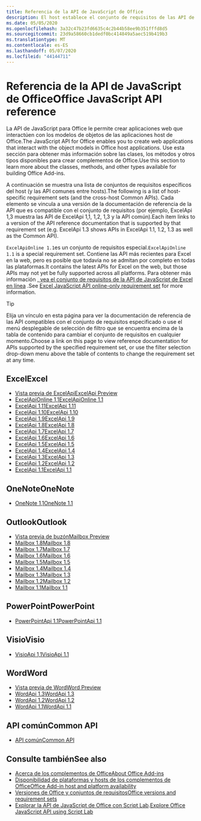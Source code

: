 ```yaml
---
title: Referencia de la API de JavaScript de Office
description: El host establece el conjunto de requisitos de las API de JavaScript de Office.
ms.date: 05/05/2020
ms.openlocfilehash: 3a32c47b23fd6635c4c2b44b58ee9b351fffd8d5
ms.sourcegitcommit: 23d9a58660cb1dedf0bc414849a5aec519b419b3
ms.translationtype: MT
ms.contentlocale: es-ES
ms.lasthandoff: 05/07/2020
ms.locfileid: "44144711"
---
```

# <a name="office-javascript-api-reference"></a><span data-ttu-id="4d696-103">Referencia de la API de JavaScript de Office</span><span class="sxs-lookup"><span data-stu-id="4d696-103">Office JavaScript API reference</span></span>

<span data-ttu-id="4d696-104">La API de JavaScript para Office le permite crear aplicaciones web que interactúen con los modelos de objetos de las aplicaciones host de Office.</span><span class="sxs-lookup"><span data-stu-id="4d696-104">The JavaScript API for Office enables you to create web applications that interact with the object models in Office host applications.</span></span> <span data-ttu-id="4d696-105">Use esta sección para obtener más información sobre las clases, los métodos y otros tipos disponibles para crear complementos de Office.</span><span class="sxs-lookup"><span data-stu-id="4d696-105">Use this section to learn more about the classes, methods, and other types available for building Office Add-ins.</span></span>

<span data-ttu-id="4d696-106">A continuación se muestra una lista de conjuntos de requisitos específicos del host (y las API comunes entre hosts).</span><span class="sxs-lookup"><span data-stu-id="4d696-106">The following is a list of host-specific requirement sets (and the cross-host Common APIs).</span></span> <span data-ttu-id="4d696-107">Cada elemento se vincula a una versión de la documentación de referencia de la API que es compatible con el conjunto de requisitos (por ejemplo, ExcelApi 1,3 muestra las API de ExcelApi 1,1, 1,2, 1,3 y la API común).</span><span class="sxs-lookup"><span data-stu-id="4d696-107">Each item links to a version of the API reference documentation that is supported by that requirement set (e.g. ExcelApi 1.3 shows APIs in ExcelApi 1.1, 1.2, 1.3 as well as the Common API).</span></span>

<span data-ttu-id="4d696-108">`ExcelApiOnline 1.1`es un conjunto de requisitos especial.</span><span class="sxs-lookup"><span data-stu-id="4d696-108">`ExcelApiOnline 1.1` is a special requirement set.</span></span> <span data-ttu-id="4d696-109">Contiene las API más recientes para Excel en la web, pero es posible que todavía no se admitan por completo en todas las plataformas.</span><span class="sxs-lookup"><span data-stu-id="4d696-109">It contains the latest APIs for Excel on the web, but those APIs may not yet be fully supported across all platforms.</span></span> <span data-ttu-id="4d696-110">Para obtener más información [, vea el conjunto de requisitos de la API de JavaScript de Excel en línea](/office/dev/add-ins/reference/requirement-sets/excel-api-online-requirement-set) .</span><span class="sxs-lookup"><span data-stu-id="4d696-110">See [Excel JavaScript API online-only requirement set](/office/dev/add-ins/reference/requirement-sets/excel-api-online-requirement-set) for more information.</span></span>

> [!TIP]
> <span data-ttu-id="4d696-111">Elija un vínculo en esta página para ver la documentación de referencia de las API compatibles con el conjunto de requisitos especificado o use el menú desplegable de selección de filtro que se encuentra encima de la tabla de contenido para cambiar el conjunto de requisitos en cualquier momento.</span><span class="sxs-lookup"><span data-stu-id="4d696-111">Choose a link on this page to view reference documentation for APIs supported by the specified requirement set, or use the filter selection drop-down menu above the table of contents to change the requirement set at any time.</span></span>

## <a name="excel"></a><span data-ttu-id="4d696-112">Excel</span><span class="sxs-lookup"><span data-stu-id="4d696-112">Excel</span></span>

- [<span data-ttu-id="4d696-113">Vista previa de ExcelApi</span><span class="sxs-lookup"><span data-stu-id="4d696-113">ExcelApi Preview</span></span>](/javascript/api/excel?view=excel-js-preview)
- [<span data-ttu-id="4d696-114">ExcelApiOnline 1,1</span><span class="sxs-lookup"><span data-stu-id="4d696-114">ExcelApiOnline 1.1</span></span>](/javascript/api/excel?view=excel-js-online)
- [<span data-ttu-id="4d696-115">ExcelApi 1,11</span><span class="sxs-lookup"><span data-stu-id="4d696-115">ExcelApi 1.11</span></span>](/javascript/api/excel?view=excel-js-1.11)
- [<span data-ttu-id="4d696-116">ExcelApi 1.10</span><span class="sxs-lookup"><span data-stu-id="4d696-116">ExcelApi 1.10</span></span>](/javascript/api/excel?view=excel-js-1.10)
- [<span data-ttu-id="4d696-117">ExcelApi 1.9</span><span class="sxs-lookup"><span data-stu-id="4d696-117">ExcelApi 1.9</span></span>](/javascript/api/excel?view=excel-js-1.9)
- [<span data-ttu-id="4d696-118">ExcelApi 1.8</span><span class="sxs-lookup"><span data-stu-id="4d696-118">ExcelApi 1.8</span></span>](/javascript/api/excel?view=excel-js-1.8)
- [<span data-ttu-id="4d696-119">ExcelApi 1.7</span><span class="sxs-lookup"><span data-stu-id="4d696-119">ExcelApi 1.7</span></span>](/javascript/api/excel?view=excel-js-1.7)
- [<span data-ttu-id="4d696-120">ExcelApi 1.6</span><span class="sxs-lookup"><span data-stu-id="4d696-120">ExcelApi 1.6</span></span>](/javascript/api/excel?view=excel-js-1.6)
- [<span data-ttu-id="4d696-121">ExcelApi 1.5</span><span class="sxs-lookup"><span data-stu-id="4d696-121">ExcelApi 1.5</span></span>](/javascript/api/excel?view=excel-js-1.5)
- [<span data-ttu-id="4d696-122">ExcelApi 1.4</span><span class="sxs-lookup"><span data-stu-id="4d696-122">ExcelApi 1.4</span></span>](/javascript/api/excel?view=excel-js-1.4)
- [<span data-ttu-id="4d696-123">ExcelApi 1.3</span><span class="sxs-lookup"><span data-stu-id="4d696-123">ExcelApi 1.3</span></span>](/javascript/api/excel?view=excel-js-1.3)
- [<span data-ttu-id="4d696-124">ExcelApi 1.2</span><span class="sxs-lookup"><span data-stu-id="4d696-124">ExcelApi 1.2</span></span>](/javascript/api/excel?view=excel-js-1.2)
- [<span data-ttu-id="4d696-125">ExcelApi 1.1</span><span class="sxs-lookup"><span data-stu-id="4d696-125">ExcelApi 1.1</span></span>](/javascript/api/excel?view=excel-js-1.1)

## <a name="onenote"></a><span data-ttu-id="4d696-126">OneNote</span><span class="sxs-lookup"><span data-stu-id="4d696-126">OneNote</span></span>

- [<span data-ttu-id="4d696-127">OneNote 1,1</span><span class="sxs-lookup"><span data-stu-id="4d696-127">OneNote 1.1</span></span>](/javascript/api/onenote?view=onenote-js-1.1)

## <a name="outlook"></a><span data-ttu-id="4d696-128">Outlook</span><span class="sxs-lookup"><span data-stu-id="4d696-128">Outlook</span></span>

- [<span data-ttu-id="4d696-129">Vista previa de buzón</span><span class="sxs-lookup"><span data-stu-id="4d696-129">Mailbox Preview</span></span>](/javascript/api/outlook?view=outlook-js-preview)
- [<span data-ttu-id="4d696-130">Mailbox 1.8</span><span class="sxs-lookup"><span data-stu-id="4d696-130">Mailbox 1.8</span></span>](/javascript/api/outlook?view=outlook-js-1.8)
- [<span data-ttu-id="4d696-131">Mailbox 1.7</span><span class="sxs-lookup"><span data-stu-id="4d696-131">Mailbox 1.7</span></span>](/javascript/api/outlook?view=outlook-js-1.7)
- [<span data-ttu-id="4d696-132">Mailbox 1.6</span><span class="sxs-lookup"><span data-stu-id="4d696-132">Mailbox 1.6</span></span>](/javascript/api/outlook?view=outlook-js-1.6)
- [<span data-ttu-id="4d696-133">Mailbox 1.5</span><span class="sxs-lookup"><span data-stu-id="4d696-133">Mailbox 1.5</span></span>](/javascript/api/outlook?view=outlook-js-1.5)
- [<span data-ttu-id="4d696-134">Mailbox 1.4</span><span class="sxs-lookup"><span data-stu-id="4d696-134">Mailbox 1.4</span></span>](/javascript/api/outlook?view=outlook-js-1.4)
- [<span data-ttu-id="4d696-135">Mailbox 1.3</span><span class="sxs-lookup"><span data-stu-id="4d696-135">Mailbox 1.3</span></span>](/javascript/api/outlook?view=outlook-js-1.3)
- [<span data-ttu-id="4d696-136">Mailbox 1.2</span><span class="sxs-lookup"><span data-stu-id="4d696-136">Mailbox 1.2</span></span>](/javascript/api/outlook?view=outlook-js-1.2)
- [<span data-ttu-id="4d696-137">Mailbox 1.1</span><span class="sxs-lookup"><span data-stu-id="4d696-137">Mailbox 1.1</span></span>](/javascript/api/outlook?view=outlook-js-1.1)

## <a name="powerpoint"></a><span data-ttu-id="4d696-138">PowerPoint</span><span class="sxs-lookup"><span data-stu-id="4d696-138">PowerPoint</span></span>

- [<span data-ttu-id="4d696-139">PowerPointApi 1.1</span><span class="sxs-lookup"><span data-stu-id="4d696-139">PowerPointApi 1.1</span></span>](/javascript/api/powerpoint?view=powerpoint-js-1.1)

## <a name="visio"></a><span data-ttu-id="4d696-140">Visio</span><span class="sxs-lookup"><span data-stu-id="4d696-140">Visio</span></span>

- [<span data-ttu-id="4d696-141">VisioApi 1,1</span><span class="sxs-lookup"><span data-stu-id="4d696-141">VisioApi 1.1</span></span>](/javascript/api/visio?view=visio-js-1.1)

## <a name="word"></a><span data-ttu-id="4d696-142">Word</span><span class="sxs-lookup"><span data-stu-id="4d696-142">Word</span></span>

- [<span data-ttu-id="4d696-143">Vista previa de Word</span><span class="sxs-lookup"><span data-stu-id="4d696-143">Word Preview</span></span>](/javascript/api/word?view=word-js-preview)
- [<span data-ttu-id="4d696-144">WordApi 1.3</span><span class="sxs-lookup"><span data-stu-id="4d696-144">WordApi 1.3</span></span>](/javascript/api/word?view=word-js-1.3)
- [<span data-ttu-id="4d696-145">WordApi 1.2</span><span class="sxs-lookup"><span data-stu-id="4d696-145">WordApi 1.2</span></span>](/javascript/api/word?view=word-js-1.2)
- [<span data-ttu-id="4d696-146">WordApi 1.1</span><span class="sxs-lookup"><span data-stu-id="4d696-146">WordApi 1.1</span></span>](/javascript/api/word?view=word-js-1.1)

## <a name="common-api"></a><span data-ttu-id="4d696-147">API común</span><span class="sxs-lookup"><span data-stu-id="4d696-147">Common API</span></span>

- [<span data-ttu-id="4d696-148">API común</span><span class="sxs-lookup"><span data-stu-id="4d696-148">Common API</span></span>](/javascript/api/office?view=common-js)

## <a name="see-also"></a><span data-ttu-id="4d696-149">Consulte también</span><span class="sxs-lookup"><span data-stu-id="4d696-149">See also</span></span>

- [<span data-ttu-id="4d696-150">Acerca de los complementos de Office</span><span class="sxs-lookup"><span data-stu-id="4d696-150">About Office Add-ins</span></span>](/office/dev/add-ins/overview)
- [<span data-ttu-id="4d696-151">Disponibilidad de plataformas y hosts de los complementos de Office</span><span class="sxs-lookup"><span data-stu-id="4d696-151">Office Add-in host and platform availability</span></span>](/office/dev/add-ins/overview/office-add-in-availability)
- [<span data-ttu-id="4d696-152">Versiones de Office y conjuntos de requisitos</span><span class="sxs-lookup"><span data-stu-id="4d696-152">Office versions and requirement sets</span></span>](/office/dev/add-ins/develop/office-versions-and-requirement-sets)
- <span data-ttu-id="4d696-153">[Explorar la API de JavaScript de Office con Script Lab](/office/dev/add-ins/overview/explore-with-script-lab).</span><span class="sxs-lookup"><span data-stu-id="4d696-153">[Explore Office JavaScript API using Script Lab](/office/dev/add-ins/overview/explore-with-script-lab)</span></span>
